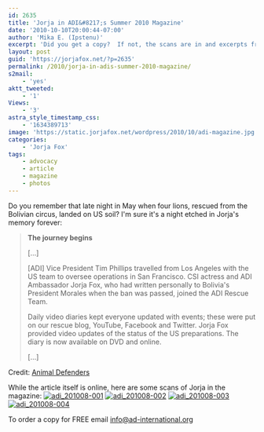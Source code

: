 ```yaml
---
id: 2635
title: 'Jorja in ADI&#8217;s Summer 2010 Magazine'
date: '2010-10-10T20:00:44-07:00'
author: 'Mika E. (Ipstenu)'
excerpt: 'Did you get a copy?  If not, the scans are in and excerpts from the article typed up.'
layout: post
guid: 'https://jorjafox.net/?p=2635'
permalink: /2010/jorja-in-adis-summer-2010-magazine/
s2mail:
    - 'yes'
aktt_tweeted:
    - '1'
Views:
    - '3'
astra_style_timestamp_css:
    - '1634389713'
image: 'https://static.jorjafox.net/wordpress/2010/10/adi-magazine.jpg'
categories:
    - 'Jorja Fox'
tags:
    - advocacy
    - article
    - magazine
    - photos
---
```


Do you remember that late night in May when four lions, rescued from the Bolivian circus, landed on US soil?  I'm sure it's a night etched in Jorja's memory forever:

<blockquote><strong>The journey begins</strong>

[...]

[ADI] Vice President Tim Phillips travelled from Los Angeles with the US team to oversee operations in San Francisco.  CSI actress and ADI Ambassador Jorja Fox, who had written personally to Bolivia's President Morales when the ban was passed, joined the ADI Rescue Team.

Daily video diaries kept everyone updated with events; these were put on our rescue blog, YouTube, Facebook and Twitter.  Jorja Fox provided video updates of the status of the US preparations.  The diary is now available on DVD and online.

[...]
</blockquote>

Credit: <a href="http://www.ad-international.org/publications/go.php?id=1965&si=98">Animal Defenders</a>

While the article itself is online, here are some scans of Jorja in the magazine:
<a href="https://jorjafox.net/gallery/media/print/2010-08-adi/adi_201008-001.jpg"><img class="ZenphotoPress_thumb " alt="adi_201008-001" title="adi_201008-001" src="https://jorjafox.net/gallery/cache/media/print/2010-08-adi/adi_201008-001_200_cw200_ch200_thumb.jpg"  /></a> <a href="https://jorjafox.net/gallery/media/print/2010-08-adi/adi_201008-002.jpg"><img class="ZenphotoPress_thumb " alt="adi_201008-002" title="adi_201008-002" src="https://jorjafox.net/gallery/cache/media/print/2010-08-adi/adi_201008-002_200_cw200_ch200_thumb.jpg"  /></a> <a href="https://jorjafox.net/gallery/media/print/2010-08-adi/adi_201008-003.jpg"><img class="ZenphotoPress_thumb " alt="adi_201008-003" title="adi_201008-003" src="https://jorjafox.net/gallery/cache/media/print/2010-08-adi/adi_201008-003_200_cw200_ch200_thumb.jpg"  /></a> <a href="https://jorjafox.net/gallery/media/print/2010-08-adi/adi_201008-004.jpg"><img class="ZenphotoPress_thumb " alt="adi_201008-004" title="adi_201008-004" src="https://jorjafox.net/gallery/cache/media/print/2010-08-adi/adi_201008-004_200_cw200_ch200_thumb.jpg"  /></a>

To order a copy for FREE email info@ad-international.org